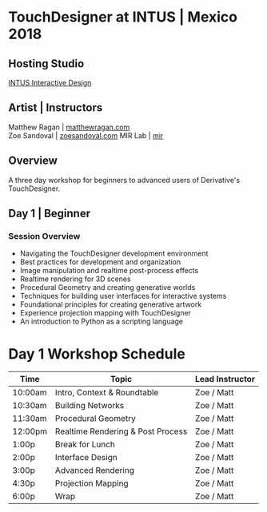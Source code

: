 # TouchDesigner at INTUS | Mexico 2018

## Hosting Studio
[INTUS Interactive Design](http://intus.tv/)

## Artist | Instructors
Matthew Ragan | [matthewragan.com](https://matthewragan.com)  
Zoe Sandoval | [zoesandoval.com](https://zoesandoval.com)
MIR Lab | [mir](https://mir.works)

## Overview
A three day workshop for beginners to advanced users of Derivative's TouchDesigner.

## Day 1 | Beginner
### Session Overview
* Navigating the TouchDesigner development environment
* Best practices for development and organization
* Image manipulation and realtime post-process effects
* Realtime rendering for 3D scenes
* Procedural Geometry and creating generative worlds
* Techniques for building user interfaces for interactive systems
* Foundational principles for creating generative artwork
* Experience projection mapping with TouchDesigner
* An introduction to Python as a scripting language

# Day 1 Workshop Schedule
Time | Topic | Lead Instructor
-----|-------|-----------------
10:00am | Intro, Context & Roundtable | Zoe / Matt
10:30am | Building Networks | Zoe / Matt
11:30am | Procedural Geometry | Zoe / Matt
12:00pm | Realtime Rendering & Post Process | Zoe / Matt
1:00p | Break for Lunch | Zoe / Matt
2:00p | Interface Design | Zoe / Matt
3:00p | Advanced Rendering | Zoe / Matt
4:30p | Projection Mapping | Zoe / Matt
6:00p | Wrap | Zoe / Matt
